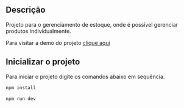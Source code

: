 ## Descrição

Projeto para o gerenciamento de estoque, onde é possível gerenciar produtos individualmente.


Para visitar a demo do projeto [clique aqui](https://stock-control-silk.vercel.app/)


## Inicializar o projeto

Para iniciar o projeto digite os comandos abaixo em sequência.

```bash
npm install

npm run dev
```
